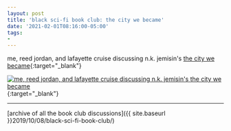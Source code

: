 ```yaml
---
layout: post
title: 'black sci-fi book club: the city we became'
date: '2021-02-01T08:16:00-05:00'
tags:
- 
--- 
```


<!-- {:target="_blank"} -->

me, reed jordan, and lafayette cruise discussing n.k. jemisin's [the city we became](https://youtu.be/Q8sjGDedXrw){:target="_blank"}

[![me, reed jordan, and lafayette cruise discussing n.k. jemisin's the city we became](https://i.imgur.com/cWYWJxG.png)](https://youtu.be/Q8sjGDedXrw){:target="_blank"}

---

[archive of all the book club discussions]({{ site.baseurl }}2019/10/08/black-sci-fi-book-club/)


<!-- hyperlink bank -->


<!-- &#042; = asterisk -->
<!-- &#039; = single quote '-->
